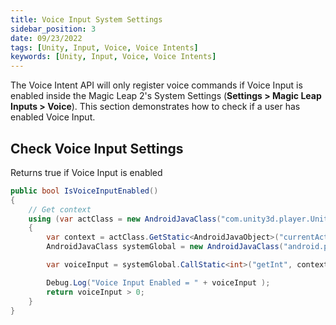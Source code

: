 ```yaml
---
title: Voice Input System Settings
sidebar_position: 3
date: 09/23/2022
tags: [Unity, Input, Voice, Voice Intents]
keywords: [Unity, Input, Voice, Voice Intents]
---
```


The Voice Intent API will only register voice commands if Voice Input is enabled inside the Magic Leap 2's System Settings (**Settings > Magic Leap Inputs > Voice**). This section demonstrates how to check if a user has enabled Voice Input.

## Check Voice Input Settings

Returns true if Voice Input is enabled

``` csharp
public bool IsVoiceInputEnabled()
{
    // Get context
    using (var actClass = new AndroidJavaClass("com.unity3d.player.UnityPlayer"))
    {
        var context = actClass.GetStatic<AndroidJavaObject>("currentActivity");
        AndroidJavaClass systemGlobal = new AndroidJavaClass("android.provider.Settings$System");

        var voiceInput = systemGlobal.CallStatic<int>("getInt", context.Call<AndroidJavaObject>("getContentResolver"), "enable_voice_cmds");

        Debug.Log("Voice Input Enabled = " + voiceInput );
        return voiceInput > 0;
    }
}
```
